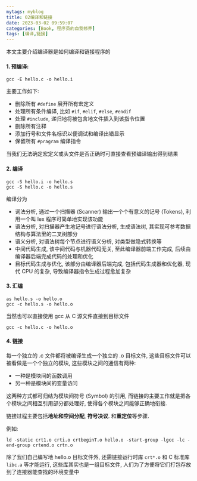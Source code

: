 ```yaml
---
mytags: myblog
title: 02编译和链接
date: 2023-03-02 09:59:07
categories: [Book, 程序员的自我修养]
tags: [编译,链接]
---
```


本文主要介绍编译器是如何编译和链接程序的
<!-- more -->




#### 1. 预编译:

    gcc -E hello.c -o hello.i

主要工作如下:

* 删除所有 `#define` 展开所有宏定义
* 处理所有条件编译, 比如 `#if`, `#elif`, `#else`, `#endif`
* 处理 `#include`, 递归地将被包含地文件插入到该指令位置
* 删除所有注释
* 添加行号和文件名标识以便调试和编译出错显示
* 保留所有 `#pragram` 编译指令

当我们无法确定宏定义或头文件是否正确时可直接查看预编译输出得到结果

#### 2. 编译

    gcc -S hello.i -o hello.s
    gcc -S hello.c -o hello.s

编译分为

* 词法分析, 通过一个扫描器 (Scanner) 输出一个个有意义的记号 (Tokens), 利用一个叫 lex 程序可简单地实现该功能
* 语法分析, 对扫描器产生地记号进行语法分析, 生成语法树, 其实现可参考数据结构与算法里的二叉树部分
* 语义分析, 对语法树每个节点进行语义分析, 对类型做隐式转换等
* 中间代码生成, 该中间代码与机器代码无关, 至此编译器前端工作完成, 后续由编译器后端完成代码的处理和优化
* 目标代码生成与优化, 该部分由编译器后端完成, 包括代码生成器和优化器, 现代 CPU 的复杂, 导致编译器指令生成过程愈加复杂

#### 3. 汇编

    as hello.s -o hello.o
    gcc -c hello.s -o hello.o

当然也可以直接使用 gcc 从 C 源文件直接到目标文件

    gcc -c hello.c -o hello.o


#### 4. 链接

每一个独立的 .c 文件都将被编译生成一个独立的 .o 目标文件, 这些目标文件可以被看做是一个个独立的模块, 这些模块之间的通信有两种:

* 一种是模块间的函数调用
* 另一种是模块间的变量访问

这两种方式都可归结为模块间符号 (Symbol) 的引用, 而链接的主要工作就是把各个模块之间相互引用部分都处理好, 使得各个模块之间能够正确地衔接.

链接过程主要包括**地址和空间分配**, **符号决议**. 和**重定位**等步骤.

例如:

    ld -static crt1.o crti.o crtbeginT.o hello.o -start-group -lgcc -lc -end-group crtend.o crtn.o 

除了我们自己编写地 hello.o 目标文件外, 还需链接运行时库 `crt*.o` 和 C 标准库 `libc.a` 等才能运行, 这些库其实也是一组目标文件, 人们为了方便将它们打包存放到了连接器能查找的环境变量中
